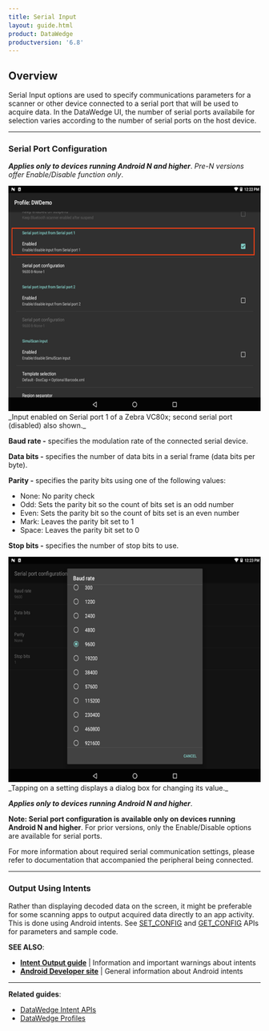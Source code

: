 ```yaml
---
title: Serial Input
layout: guide.html
product: DataWedge
productversion: '6.8'
---
```


## Overview

Serial Input options are used to specify communications parameters for a scanner or other device connected to a serial port that will be used to acquire data. In the DataWedge UI, the number of serial ports availabile for selection varies according to the number of serial ports on the host device.

<!-- 2/28/18- Removed per eng. 
**Note: DataWedge provides audio and other feedback to alert the user of scanning results and barcode type. See the [Scanner Parameters](#scanparams) section for more information**. 
 -->

-----

### Serial Port Configuration 
**_Applies only to devices running Android N and higher_**. _Pre-N versions offer Enable/Disable function only_.

<img style="height:450px" src="DW_serial_02.png"/>
_Input enabled on Serial port 1 of a Zebra VC80x; second serial port (disabled) also shown._
<br>


**Baud rate -** specifies the modulation rate of the connected serial device. 

**Data bits -** specifies the number of data bits in a serial frame (data bits per byte). 

**Parity -** specifies the parity bits using one of the following values: 

* None: No parity check
* Odd: Sets the parity bit so the count of bits set is an odd number
* Even: Sets the parity bit so the count of bits set is an even number
* Mark: Leaves the parity bit set to 1
* Space: Leaves the parity bit set to 0

**Stop bits -** specifies the number of stop bits to use.  

<img style="height:450px" src="DW_serial_04.png"/>
_Tapping on a setting displays a dialog box for changing its value._
<br>

<!-- 
DW_serial_04.png (baud rate)
DW_serial_05.png (data bits)
DW_serial_06.png (parity) 
DW_serial_07.png (stop bits)
 -->
**_Applies only to devices running Android N and higher_**.  

**Note: Serial port configuration is available only on devices running Android N and higher**. For prior versions, only the Enable/Disable options are available for serial ports.

For more information about required serial communication settings, please refer to documentation that accompanied the peripheral being connected.

-----

### Output Using Intents

Rather than displaying decoded data on the screen, it might be preferable for some scanning apps to output acquired data directly to an app activity. This is done using Android intents. See [SET_CONFIG](../../api/setconfig/#parameters) and [GET_CONFIG](../../api/getconfig/#parameters) APIs for parameters and sample code. 

**SEE ALSO**:
* **[Intent Output guide](../../output/intent)** | Information and important warnings about intents
* **[Android Developer site](https://developer.android.com/guide/components/intents-filters.html)** | General information about Android intents 

------

**Related guides**:

* [DataWedge Intent APIs](../../api) 
* [DataWedge Profiles](../../profiles)

